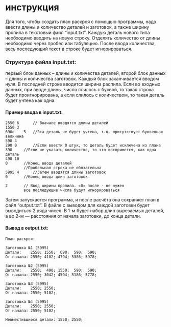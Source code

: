 # инструкция

Для того, чтобы создать план раскроя с помощью программы, надо ввести длины и количество деталей и заготовок, а также ширину пропила в текстовый файл “input.txt”. Каждую деталь нового типа необходимо вводить на новую строку. Отделять количество от длины необходимо через пробел или табуляцию. После ввода количества, весь последующий текст в строке будет игнорироваться.

### Структура файла input.txt:
первый блок данных – длины и количества деталей, второй блок данных – длины и количества заготовок. Каждый блок заканчивается вводом нуля.  В последней строке вводится ширина распила. 
Если во входных данных, при вводе длины, число слилось с буквой, то такая строка будет проигнорирована, а если слилось с количеством, то такая деталь будет учтена как одна.

#### Пример ввода в input.txt:
```
2550 6		// Вначале вводятся длины деталей
1550 3
690е	5	//Эта деталь не будет учтена, т.к. присутствует буквенная величина
590 4
290 0		//Если ввести 0 штук, то деталь будет исключена из плана
390		//Если не указать количество, то это воспримется, как одна деталь
490 10
0		//Конец ввода деталей
		//Пробельная строка не обязательна
5995 4		//Затем вводятся длины заготовок
0		//Конец ввода длин заготовок

2		// Ввод ширины пропила. «0» после - не нужен
		все последующие числа будут игнорироваться
```

Затем запускается программа, и после расчёта она сохраняет план в файл “output.txt”. 
В файле с выводом для каждой заготовки будет выводиться 2 ряда чисел. В 1-м будет набор длин вырезаемых деталей, а во 2-м — расстояния от начала заготовки, до конца детали.

#### Вывод в output.txt:
```
План раскроя:

Заготовка №1 (5995)
Детали:    2550; 1550;  690;  590;  590;                                                
От начала: 2550; 4102; 4794; 5386; 5978;

Заготовка №2 (5995)
Детали:    2550;  490; 1550;  590;  590;                                                
От начала: 2550; 3042; 4594; 5186; 5778;

Заготовка №3 (5995)
Детали:    2550; 2550;                                                            
От начала: 2550; 5102;

Заготовка №4 (5995)
Детали:    2550; 2550;                                                            
От начала: 2550; 5102;

Невместившиеся детали: 1550; 2550;
```
